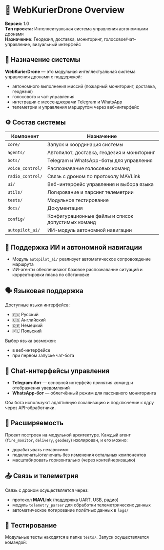 # 📡 WebKurierDrone Overview

**Версия:** 1.0  
**Тип проекта:** Интеллектуальная система управления автономными дронами  
**Назначение:** Геодезия, доставка, мониторинг, голосовое/чат-управление, визуальный интерфейс

## 🚀 Назначение системы

**WebKurierDrone** — это модульная интеллектуальная система управления дронами с поддержкой:

- автономного выполнения миссий (пожарный мониторинг, доставка, геодезия)
- голосового и чат-управления
- интеграции с мессенджерами Telegram и WhatsApp
- телеметрии и управления маршрутом через веб-интерфейс

## ⚙️ Состав системы

| Компонент          | Назначение                                            |
|--------------------|--------------------------------------------------------|
| `core/`            | Запуск и координация системы                          |
| `agents/`          | Автопилот, доставка, геодезия и мониторинг            |
| `bots/`            | Telegram и WhatsApp-боты для управления               |
| `voice_control/`   | Распознавание голосовых команд                        |
| `radio_control/`   | Связь с дроном по протоколу MAVLink                   |
| `ui/`              | Веб-интерфейс управления и выбора языка               |
| `utils/`           | Логирование и парсинг телеметрии                      |
| `tests/`           | Модульное тестирование                                |
| `docs/`            | Документация                                          |
| `config/`          | Конфигурационные файлы и список допустимых команд     |
| `autopilot_ai/`    | ИИ-модуль автономной навигации                        |

## 🧠 Поддержка ИИ и автономной навигации

- Модуль `autopilot_ai/` реализует автоматическое сопровождение маршрута
- ИИ-агенты обеспечивают базовое распознавание ситуаций и корректировки плана по обстановке

## 🗣️ Языковая поддержка

Доступные языки интерфейса:

- 🇷🇺 Русский  
- 🇺🇸 Английский  
- 🇩🇪 Немецкий  
- 🇵🇱 Польский  

Выбор языка возможен:
- в веб-интерфейсе
- при первом запуске чат-бота

## 📱 Chat-интерфейсы управления

- **Telegram-бот** — основной интерфейс принятия команд и отображения уведомлений  
- **WhatsApp-бот** — облегчённый режим для пассивного мониторинга  

Оба бота используют адаптивную локализацию и подключение к ядру через API-обработчики.

## 🧩 Расширяемость

Проект построен на модульной архитектуре. Каждый агент (`fire_monitor`, `delivery`, `geodesy`) изолирован, и его можно:

- дорабатывать независимо
- подключать/отключать без изменения остальных компонентов
- масштабировать горизонтально (через контейнеризацию)

## 📤 Связь и телеметрия

Связь с дроном осуществляется через:

- протокол **MAVLink** (поддержка UART, USB, радио)
- модуль `telemetry_parser` для обработки телеметрических данных
- автоматическое логирование полётных данных в `logs/`

## 🧪 Тестирование

Модульные тесты находятся в папке `tests/`. Запуск осуществляется командой:

